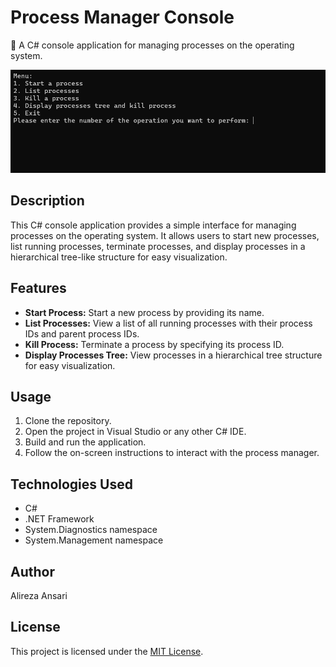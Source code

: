 # Process Manager Console

🔄 A C# console application for managing processes on the operating system.

![Menu Screenshot](menu.jpg)

## Description
This C# console application provides a simple interface for managing processes on the operating system. It allows users to start new processes, list running processes, terminate processes, and display processes in a hierarchical tree-like structure for easy visualization.

## Features
- **Start Process:** Start a new process by providing its name.
- **List Processes:** View a list of all running processes with their process IDs and parent process IDs.
- **Kill Process:** Terminate a process by specifying its process ID.
- **Display Processes Tree:** View processes in a hierarchical tree structure for easy visualization.

## Usage
1. Clone the repository.
2. Open the project in Visual Studio or any other C# IDE.
3. Build and run the application.
4. Follow the on-screen instructions to interact with the process manager.

## Technologies Used
- C#
- .NET Framework
- System.Diagnostics namespace
- System.Management namespace

## Author
Alireza Ansari

## License
This project is licensed under the [MIT License](LICENSE).
